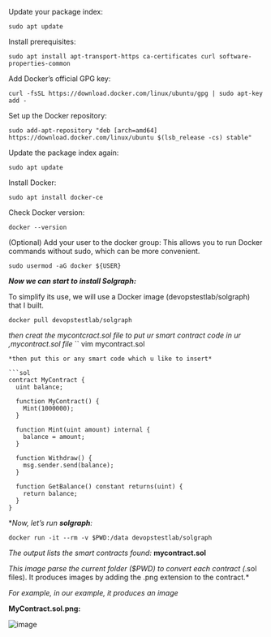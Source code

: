 Update your package index:
```
sudo apt update
```

Install prerequisites:

```
sudo apt install apt-transport-https ca-certificates curl software-properties-common
```

Add Docker’s official GPG key:


```
curl -fsSL https://download.docker.com/linux/ubuntu/gpg | sudo apt-key add -
```


Set up the Docker repository:

```
sudo add-apt-repository "deb [arch=amd64] https://download.docker.com/linux/ubuntu $(lsb_release -cs) stable"
```

Update the package index again:

```
sudo apt update

```

Install Docker:
```
sudo apt install docker-ce
```

Check Docker version:
```
docker --version
```

(Optional) Add your user to the docker group: This allows you to run Docker commands without sudo, which can be more convenient.
```
sudo usermod -aG docker ${USER}
```


***Now we can start to install Solgraph:***

To simplify its use, we will use a Docker image (devopstestlab/solgraph) that I built.

```
docker pull devopstestlab/solgraph
```

*then creat the mycontcract.sol file to put ur smart contract code in ur ,mycontract.sol file*
``
vim mycontract.sol
```
*then put this or any smart code which u like to insert*

```sol
contract MyContract {
  uint balance;

  function MyContract() {
    Mint(1000000);
  }

  function Mint(uint amount) internal {
    balance = amount;
  }

  function Withdraw() {
    msg.sender.send(balance);
  }

  function GetBalance() constant returns(uint) {
    return balance;
  }
}
```

**Now, let’s run **solgraph**:*

```
docker run -it --rm -v $PWD:/data devopstestlab/solgraph

```

*The output lists the smart contracts found:*
**mycontract.sol**



*This image parse the current folder ($PWD) to convert each contract (*.sol files). It produces images by adding the .png extension to the contract.*

*For example, in our example, it produces an image*

**MyContract.sol.png:**

![image](https://github.com/Rjesh2006/slither_impli/assets/143868643/7384e38c-ea74-4e76-9304-1685c8dbbbfc)


